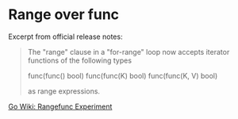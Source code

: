 # Range over func

Excerpt from official release notes:

> The "range" clause in a "for-range" loop now accepts iterator functions of the following types
>
> func(func() bool)
> func(func(K) bool)
> func(func(K, V) bool)
>
> as range expressions.

[Go Wiki: Rangefunc Experiment](https://go.dev/wiki/RangefuncExperiment)
